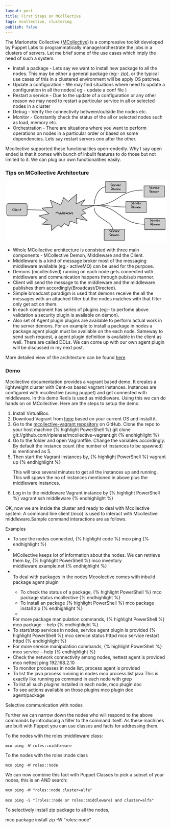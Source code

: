 ```yaml
---
layout: post
title: First Steps on MCollective
tags: mcollective, clustering
publish: false
---
```


The Marionette Collective (<a target="_blank" href="https://docs.puppetlabs.com/mcollective/">MCollective</a>) is a compressive toolkit developed by Puppet Labs to programmatically manage/orchestrate the jobs in a clusters of servers. Let me brief some of the use cases which imply the need of such a system. 

<ul>
<li>
Install a package - Lets say we want to install new package to all the nodes. This may be either a general package (eg:- zip), or the typical use cases of this in a clustered environment will be apply OS patches.
</li><li>
Update a configuration - We may find situations where need to update a configuration in all the nodes( eg:- update a conf file )
</li><li>
Restart a service - Due to the update of a configuration or any other reason we may need to restart a particular service in all or selected nodes in a cluster
</li><li>
Debug - Verify the connectivity between/outside the nodes etc.
</li><li>
Monitor - Constantly check the status of the all or selected nodes such as load, memory etc.
</li><li>
Orchestration - There are situations where you want to perform operations on nodes in a particular order or based on some dependencies. Lets say restart servers one after the other. 
</li></ul>
Mcollective supported these functionalities open-endedly. Why I say open ended is that it comes with bunch of inbuilt features to do those but not limited to it. We can plug our own functionalities easily.

<h3>Tips on MCollective Architecture</h3>

![MCollective Component Architecture](/images//posts/20141015/mcollective_architecture.jpg)

<ul>
<li>
Whole MCollective architecture is consisted with three main components - MCollective Demon, Middleware and the Client. 
</li><li>
Middleware is a kind of message broker most of the messaging middleware available (eg:- activeMQ) can be used for the purpose.
</li><li>
Demons (mcollectived) running on each node gets connected with middleware and communication happens through pub/sub manner.
</li><li>
Client will send the message to the middleware and the middleware publishes them accordingly(Broadcast/Directed).
</li><li>
Simple broadcast paradigm is used that demons receive the all the messages with an attached filter but the nodes matches with that filter only get act on them.
</li><li>
In each component has series of plugins (eg:- to perfome above validation a security plugin is available on demon).
</li><li>
Also set of Agent plugin plugins are available to perform actual work in the server demons. For an example to install a package in nodes a package agent plugin must be available on the each node. Sameway to send such request, a agent plugin definition is available in the client as well. There are called DDLs. We can come up with our own agent plugin will be discussed in my next post.
</li></ul>

More detailed view of the architecture can be found <a target="_blank" href="https://docs.puppetlabs.com/mcollective/overview_components.html">here</a>.

<h3>Demo</h3>

Mcollective documentation provides a vagrant based demo. It creates a lightweight cluster with Cent-os based vagrant instances. Instances are configured with mcollective (using puppet) and get connected with middleware. In this demo Redis is used as middleware. Using this we can do hands on on  MCollective. Here are the steps to setup the demo.

<ol type="1">
<li>
Install VirtualBox. 
</li><li>
Download Vagrant from <a target="_blank" href="http://www.vagrantup.com/downloads.html">here</a> based on your current OS and install it. 
</li><li>
Go to the <a href="https://github.com/ripienaar/mcollective-vagrant">mcollective-vagrant repository</a> on GitHub. Clone the repo to your host machine
{% highlight PowerShell %}
git clone git://github.com/ripienaar/mcollective-vagrant.git
{% endhighlight %}
</li><li>
Go to the folder and open Vagrantfile. Change the variables accordingly. By default the instance count (the number of instances to be spawned) is mentioned as 5. 
</li><li>
Then start the Vagrant instances by,
{% highlight PowerShell %}
vagrant up
{% endhighlight %}

This will take several minutes to get all the instances up and running. This will spawn the no of instances mentioned in above plus the middleware instances.
</li><li>

Log in to the middleware Vagrant instance by
{% highlight PowerShell %}
vagrant ssh middleware
{% endhighlight %}
</li>
</ol>
OK, now we are inside the cluster and ready to deal with Mcollective system.
A command line client (mco) is used to interact with Mcollective middleware.Sample command interactions are as follows.

<hr3>Examples</hr3>
<ul>
<li>
To see the nodes connected,
{% highlight code %}
mco ping
{% endhighlight %}
<li></li>
MCollective keeps lot of information about the nodes. We can retrieve them by,
{% highlight PowerShell %}
mco inventory middleware.example.net
{% endhighlight %}
<li></li>
To deal with packages in the nodes Mcoolective comes with inbuild package agent plugin
<ul><li>
To check the status of a package,
{% highlight PowerShell %}
mco package status mcollective
{% endhighlight %}
</li><li>
To install an package 
{% highlight PowerShell %}
mco package install zip
{% endhighlight %}
</li><li></ul>
For more package manipulation commands,
{% highlight PowerShell %}
mco package --help
{% endhighlight %}
</li><li>
To start/stop services in nodes, service agent plugin is provided
{% highlight PowerShell %}
mco service status httpd
mco service restart httpd
{% endhighlight %}
</li><li>
For more service manipulation commands,
{% highlight PowerShell %}
mco service --help
{% endhighlight %}
</li><li>
Check the network connectivity among nodes, nettest agent is provided
mco nettest ping 192.168.2.10
</li><li>
To monitor processes in node list, process agent is provided
</li><li>
To list the java process running in nodes
     mco process list java
This is exactly like running ps command in each node with grep
</li><li>
To list all such plugins installed in each node,
mco plugin doc
</li><li>
To see actions available on those plugins 
mco plugin doc agent/package
</li></ul>

Selective communication with nodes

Further we can narrow down the nodes who will respond to the above commands by introducing a filter to the command itself. As these machines are built with Puppet you can use classes and facts for addressing them.

To the nodes with the roles::middleware class:

    mco ping -W roles::middleware

To the nodes with the roles::node class

    mco ping -W roles::node

We can now combine this fact with Puppet Classes to pick a subset of your nodes, this
is an _AND_ search:

    mco ping -W "roles::node cluster=alfa"

    mco ping -S "(roles::node or roles::middleware) and cluster=alfa"

To selectively install zip package to all the nodes,

mco package install zip -W “roles::node”





